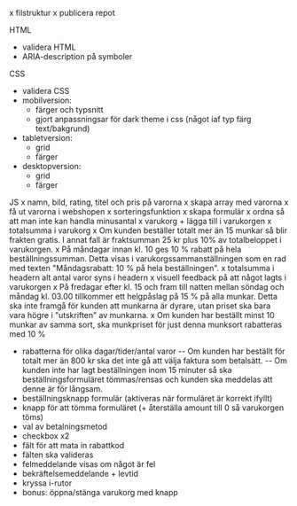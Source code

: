 x filstruktur
x publicera repot

HTML

- validera HTML
- ARIA-description på symboler

CSS

- validera CSS
- mobilversion:
  - färger och typsnitt
  - gjort anpassningsar för dark theme i css (något iaf typ färg text/bakgrund)
- tabletversion:
  - grid
  - färger
- desktopversion:
  - grid
  - färger

JS
x namn, bild, rating, titel och pris på varorna
x skapa array med varorna
x få ut varorna i webshopen
x sorteringsfunktion
x skapa formulär
x ordna så att man inte kan handla minusantal
x varukorg + lägga till i varukorgen
x totalsumma i varukorg
x Om kunden beställer totalt mer än 15 munkar så blir frakten gratis. I annat fall är fraktsumman 25 kr plus 10% av totalbeloppet i varukorgen.
x På måndagar innan kl. 10 ges 10 % rabatt på hela beställningssumman. Detta visas i varukorgssammanställningen som en rad med texten "Måndagsrabatt: 10 % på hela beställningen".
x totalsumma i headern alt antal varor syns i headern
x visuell feedback på att något lagts i varukorgen
x På fredagar efter kl. 15 och fram till natten mellan söndag och måndag kl. 03.00 tillkommer ett helgpåslag på 15 % på alla munkar. Detta ska inte framgå för kunden att munkarna är dyrare, utan priset ska bara vara högre i "utskriften" av munkarna.
x Om kunden har beställt minst 10 munkar av samma sort, ska munkpriset för just denna munksort rabatteras med 10 %

- rabatterna för olika dagar/tider/antal varor
  -- Om kunden har beställt för totalt mer än 800 kr ska det inte gå att välja faktura som betalsätt.
  -- Om kunden inte har lagt beställningen inom 15 minuter så ska beställningsformuläret tömmas/rensas och kunden ska meddelas att denne är för långsam.
- beställningsknapp formulär (aktiveras när formuläret är korrekt ifyllt)
- knapp för att tömma formuläret (+ återställa amount till 0 så varukorgen töms)
- val av betalningsmetod
- checkbox x2
- fält för att mata in rabattkod
- fälten ska valideras
- felmeddelande visas om något är fel
- bekräftelsemeddelande + levtid
- kryssa i-rutor
- bonus: öppna/stänga varukorg med knapp
